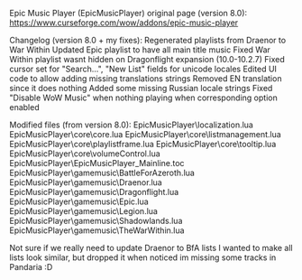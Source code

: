 Epic Music Player (EpicMusicPlayer) original page (version 8.0):
https://www.curseforge.com/wow/addons/epic-music-player

Changelog (version 8.0 + my fixes):
Regenerated playlists from Draenor to War Within
Updated Epic playlist to have all main title music
Fixed War Within playlist wasnt hidden on Dragonflight expansion (10.0-10.2.7)
Fixed cursor set for "Search...", "New List" fields for unicode locales
Edited UI code to allow adding missing translations strings
Removed EN translation since it does nothing
Added some missing Russian locale strings
Fixed "Disable WoW Music" when nothing playing when corresponding option enabled


Modified files (from version 8.0):
EpicMusicPlayer\localization.lua
EpicMusicPlayer\core\core.lua
EpicMusicPlayer\core\listmanagement.lua
EpicMusicPlayer\core\playlistframe.lua
EpicMusicPlayer\core\tooltip.lua
EpicMusicPlayer\core\volumeControl.lua
EpicMusicPlayer\EpicMusicPlayer_Mainline.toc
EpicMusicPlayer\gamemusic\BattleForAzeroth.lua
EpicMusicPlayer\gamemusic\Draenor.lua
EpicMusicPlayer\gamemusic\Dragonflight.lua
EpicMusicPlayer\gamemusic\Epic.lua
EpicMusicPlayer\gamemusic\Legion.lua
EpicMusicPlayer\gamemusic\Shadowlands.lua
EpicMusicPlayer\gamemusic\TheWarWithin.lua

Not sure if we really need to update Draenor to BfA lists
I wanted to make all lists look similar,
but dropped it when noticed im missing some tracks in Pandaria :D
